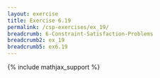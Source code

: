 ```yaml
---
layout: exercise
title: Exercise 6.19
permalink: /csp-exercises/ex_19/
breadcrumb: 6-Constraint-Satisfaction-Problems
breadcrumb2: ex_19
breadcrumb5: ex6.19
---
```


{% include mathjax_support %}

